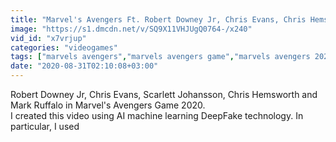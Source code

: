 ```yaml
---
title: "Marvel's Avengers Ft. Robert Downey Jr, Chris Evans, Chris Hemsworth, Scarlett Johansson [DeepFake]"
image: "https://s1.dmcdn.net/v/SQ9X11VHJUgQ0764-/x240"
vid_id: "x7vrjup"
categories: "videogames"
tags: ["marvels avengers","marvels avengers game","marvels avengers 2020"]
date: "2020-08-31T02:10:08+03:00"
---
```

Robert Downey Jr, Chris Evans, Scarlett Johansson, Chris Hemsworth and Mark Ruffalo in Marvel's Avengers Game 2020.  <br>I created this video using AI machine learning DeepFake technology. In particular, I used
